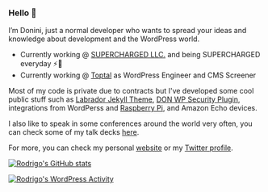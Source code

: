 ### Hello 👋

I’m Donini, just a normal developer who wants to spread your ideas and knowledge about development and the WordPress world.

- Currently working @ [SUPERCHARGED LLC.](https://supercharged.co/) and being SUPERCHARGED everyday ⚡️💜
- Currently working @ [Toptal](https://toptal.com/) as WordPress Engineer and CMS Screener

Most of my code is private due to contracts but I've developed some cool public stuff such as [Labrador Jekyll Theme](https://github.com/donini/labrador-jekyll-theme), [DON WP Security Plugin](https://github.com/donini/don-security), integrations from WordPerss and [Raspberry Pi](https://github.com/donini/scream-and-post), and Amazon Echo devices.

I also like to speak in some conferences around the world very often, you can check some of my talk decks [here](https://donini.me/category/talks/).

For more, you can check my personal [website](https://donini.me/) or my [Twitter profile](https://twitter.com/donini).

[![Rodrigo's GitHub stats](https://github-readme-stats.vercel.app/api?username=donini)](https://github.com/anuraghazra/github-readme-stats)

[![Rodrigo's WordPress Activity](https://www.cardpress.us/card/?username=rodrigodonini&avatar=true&badges=true)](https://www.cardpress.us/)
